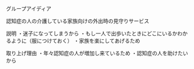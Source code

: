 グループアイディア

認知症の人の介護している家族向けの外出時の見守りサービス

説明
・迷子になってしまうから
・もし一人で出歩いたときにどこにいるかわかるように（服につけておく）
・家族を楽にしてあげるため

取り上げ理由
・年々認知症の人が増加し来ているため
・認知症の人を助けたいから
